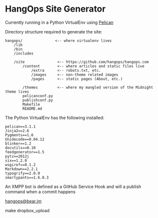 # HangOps Site Generator

Currently running in a Python VirtualEnv using [Pelican](https://github.com/getpelican/pelican)

Directory structure required to generate the site:

    hangops/               <-- where virtualenv lives
        /lib
        /bin
        /includes
    
        /site               <-- https://github.com/hangops/hangops.com
            /content        <-- where articles and static files live
                /extra      <-- robots.txt, etc.
                /images     <-- non-theme related images
                /pages      <-- static pages (About, etc.)
    
            /themes         <-- where my mangled version of the Midnight theme lives
            pelicanconf.py
            publishconf.py
            Makefile
            README.md

The Python VirtualEnv has the following installed:

    pelican==3.1.1
    Jinja2==2.6
    Pygments==1.6
    Unidecode==0.04.12
    blinker==1.2
    docutils==0.10
    feedgenerator==1.5
    pytz==2012j
    six==1.2.0
    wsgiref==0.1.2
    Markdown==2.2.1
    typogrify==2.0.0
    smartypants==1.6.0.3

An XMPP bot is defined as a GitHub Service Hook and will a publish command
when a commit happens

  hangops@bear.im

  make dropbox_upload

